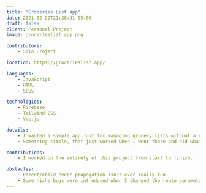 ```yaml
---
title: "Groceries List App"
date: 2021-02-22T21:38:31-05:00
draft: false
client: Personal Project
image: grocerieslist.app.png

contributors:
    - Solo Project

location: https://grocerieslist.app/

languages:
    - JavaScript
    - HTML
    - SCSS

technologies:
    - Firebase
    - Tailwind CSS
    - Vue.js

details:
    - I wanted a simple app just for managing grocery lists without a bunch of ads or needing to sign in.
    - Something simple, that just worked when I went there and did what I needed it to do; and this is the concept I came up with.

contributions:
    - I worked on the entirety of this project from start to finish.

obstacles:
    - Parent/child event propagation isn't ever really fun.
    - Some niche bugs were introduced when I changed the route parameter to use uuidv4 instead of just the index of the lists array in the central application store. Other than that it was a smooth and easy project.
---
```


